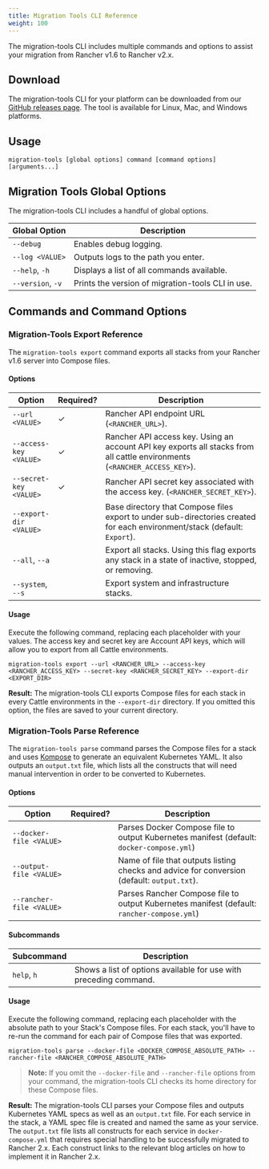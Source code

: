 ```yaml
---
title: Migration Tools CLI Reference
weight: 100
---
```


The migration-tools CLI includes multiple commands and options to assist your migration from Rancher v1.6 to Rancher v2.x.

## Download

The migration-tools CLI for your platform can be downloaded from our [GitHub releases page](https://github.com/rancher/migration-tools/releases). The tool is available for Linux, Mac, and Windows platforms.

## Usage

```
migration-tools [global options] command [command options] [arguments...]
```

## Migration Tools Global Options

The migration-tools CLI includes a handful of global options.

| Global Option     | Description                                  |
| ----------------- | -------------------------------------------- |
| `--debug`         | Enables debug logging.                       |
| `--log <VALUE>`   | Outputs logs to the path you enter.          |
| `--help`, `-h`    | Displays a list of all commands available.   |
| `--version`, `-v` | Prints the version of migration-tools CLI in use.|

## Commands and Command Options

### Migration-Tools Export Reference

The `migration-tools export` command exports all stacks from your Rancher v1.6 server into Compose files.

#### Options

| Option | Required? | Description|
| --- | --- |--- |
|`--url <VALUE>` | ✓ | Rancher API endpoint URL (`<RANCHER_URL>`). |
|`--access-key <VALUE>` | ✓ | Rancher API access key. Using an account API key exports all stacks from all cattle environments (`<RANCHER_ACCESS_KEY>`). |
|`--secret-key <VALUE>` | ✓ | Rancher API secret key associated with the access key. (`<RANCHER_SECRET_KEY>`). |
|`--export-dir <VALUE>` |   | Base directory that Compose files export to under sub-directories created for each environment/stack (default: `Export`). |
|`--all`, `--a`          |   | Export all stacks. Using this flag exports any stack in a state of inactive, stopped, or removing. |
|`--system`, `--s`       |   | Export system and infrastructure stacks. |


#### Usage

Execute the following command, replacing each placeholder with your values. The access key and secret key are Account API keys, which will allow you to export from all Cattle environments.

```
migration-tools export --url <RANCHER_URL> --access-key <RANCHER_ACCESS_KEY> --secret-key <RANCHER_SECRET_KEY> --export-dir <EXPORT_DIR>
```

**Result:** The migration-tools CLI exports Compose files for each stack in every Cattle environments in the `--export-dir` directory. If you omitted this option, the files are saved to your current directory.

### Migration-Tools Parse Reference

The `migration-tools parse` command parses the Compose files for a stack and uses [Kompose](https://github.com/kubernetes/kompose) to generate an equivalent Kubernetes YAML. It also outputs an `output.txt` file, which lists all the constructs that will need manual intervention in order to be converted to Kubernetes.

#### Options

| Option | Required? | Description
| ---|---|---
|`--docker-file <VALUE>` |  | Parses Docker Compose file to output Kubernetes manifest (default: `docker-compose.yml`)
|`--output-file <VALUE>` |  | Name of file that outputs listing checks and advice for conversion (default: `output.txt`).
|`--rancher-file <VALUE>` |  | Parses Rancher Compose file to output Kubernetes manifest (default: `rancher-compose.yml`)

#### Subcommands

| Subcommand | Description |
| ---|---|
| `help`, `h` |   Shows a list of options available for use with preceding command. |

#### Usage

Execute the following command, replacing each placeholder with the absolute path to your Stack's Compose files. For each stack, you'll have to re-run the command for each pair of Compose files that was exported.

```
migration-tools parse --docker-file <DOCKER_COMPOSE_ABSOLUTE_PATH> --rancher-file <RANCHER_COMPOSE_ABSOLUTE_PATH>
```

>**Note:** If you omit the `--docker-file` and `--rancher-file` options from your command, the migration-tools CLI checks its home directory for these Compose files.

**Result:** The migration-tools CLI parses your Compose files and outputs Kubernetes YAML specs as well as an `output.txt` file. For each service in the stack, a YAML spec file is created and named the same as your service. The `output.txt` file lists all constructs for each service in `docker-compose.yml` that requires special handling to be successfully migrated to Rancher 2.x. Each construct links to the relevant blog articles on how to implement it in Rancher 2.x. 
